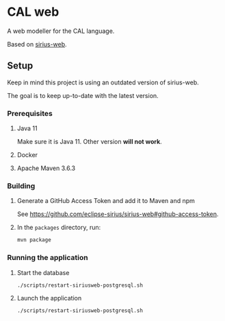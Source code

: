 # CAL web

A web modeller for the CAL language.

Based on [sirius-web](https://github.com/eclipse-sirius/sirius-web).

## Setup

Keep in mind this project is using an outdated version of sirius-web.

The goal is to keep up-to-date with the latest version.

### Prerequisites

1. Java 11

   Make sure it is Java 11. Other version **will not work**.

2. Docker
3. Apache Maven 3.6.3

### Building

1. Generate a GitHub Access Token and add it to Maven and npm

   See <https://github.com/eclipse-sirius/sirius-web#github-access-token>.

2. In the `packages` directory, run:

   ```sh
   mvn package
   ```

### Running the application

1. Start the database

   ```sh
   ./scripts/restart-siriusweb-postgresql.sh
   ```

2. Launch the application

   ```sh
   ./scripts/restart-siriusweb-postgresql.sh
   ```
